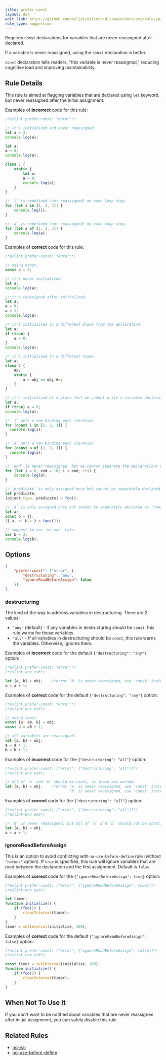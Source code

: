 ```yaml
---
title: prefer-const
layout: doc
edit_link: https://github.com/eslint/eslint/edit/main/docs/src/rules/prefer-const.md
rule_type: suggestion
---
```


<!--FIXABLE-->

Requires `const` declarations for variables that are never reassigned after declared.

If a variable is never reassigned, using the `const` declaration is better.

`const` declaration tells readers, "this variable is never reassigned," reducing cognitive load and improving maintainability.

## Rule Details

This rule is aimed at flagging variables that are declared using `let` keyword, but never reassigned after the initial assignment.

Examples of **incorrect** code for this rule:

```js
/*eslint prefer-const: "error"*/

// it's initialized and never reassigned.
let a = 3;
console.log(a);

let a;
a = 0;
console.log(a);

class C {
    static {
        let a;
        a = 0;
        console.log(a);
    }
}

// `i` is redefined (not reassigned) on each loop step.
for (let i in [1, 2, 3]) {
    console.log(i);
}

// `a` is redefined (not reassigned) on each loop step.
for (let a of [1, 2, 3]) {
    console.log(a);
}
```

Examples of **correct** code for this rule:

```js
/*eslint prefer-const: "error"*/

// using const.
const a = 0;

// it's never initialized.
let a;
console.log(a);

// it's reassigned after initialized.
let a;
a = 0;
a = 1;
console.log(a);

// it's initialized in a different block from the declaration.
let a;
if (true) {
    a = 0;
}
console.log(a);

// it's initialized in a different scope.
let a;
class C {
    #x;
    static {
        a = obj => obj.#x;
    }
}

// it's initialized at a place that we cannot write a variable declaration.
let a;
if (true) a = 0;
console.log(a);

// `i` gets a new binding each iteration
for (const i in [1, 2, 3]) {
  console.log(i);
}

// `a` gets a new binding each iteration
for (const a of [1, 2, 3]) {
  console.log(a);
}

// `end` is never reassigned, but we cannot separate the declarations without modifying the scope.
for (let i = 0, end = 10; i < end; ++i) {
    console.log(a);
}

// `predicate` is only assigned once but cannot be separately declared as `const`
let predicate;
[object.type, predicate] = foo();

// `a` is only assigned once but cannot be separately declared as `const`
let a;
const b = {};
({ a, c: b.c } = func());

// suggest to use `no-var` rule.
var b = 3;
console.log(b);
```

## Options

```json
{
    "prefer-const": ["error", {
        "destructuring": "any",
        "ignoreReadBeforeAssign": false
    }]
}
```

### destructuring

The kind of the way to address variables in destructuring.
There are 2 values:

* `"any"` (default) - If any variables in destructuring should be `const`, this rule warns for those variables.
* `"all"` - If all variables in destructuring should be `const`, this rule warns the variables. Otherwise, ignores them.

Examples of **incorrect** code for the default `{"destructuring": "any"}` option:

```js
/*eslint prefer-const: "error"*/
/*eslint-env es6*/

let {a, b} = obj;    /*error 'b' is never reassigned, use 'const' instead.*/
a = a + 1;
```

Examples of **correct** code for the default `{"destructuring": "any"}` option:

```js
/*eslint prefer-const: "error"*/
/*eslint-env es6*/

// using const.
const {a: a0, b} = obj;
const a = a0 + 1;

// all variables are reassigned.
let {a, b} = obj;
a = a + 1;
b = b + 1;
```

Examples of **incorrect** code for the `{"destructuring": "all"}` option:

```js
/*eslint prefer-const: ["error", {"destructuring": "all"}]*/
/*eslint-env es6*/

// all of `a` and `b` should be const, so those are warned.
let {a, b} = obj;    /*error 'a' is never reassigned, use 'const' instead.
                             'b' is never reassigned, use 'const' instead.*/
```

Examples of **correct** code for the `{"destructuring": "all"}` option:

```js
/*eslint prefer-const: ["error", {"destructuring": "all"}]*/
/*eslint-env es6*/

// 'b' is never reassigned, but all of `a` and `b` should not be const, so those are ignored.
let {a, b} = obj;
a = a + 1;
```

### ignoreReadBeforeAssign

This is an option to avoid conflicting with `no-use-before-define` rule (without `"nofunc"` option).
If `true` is specified, this rule will ignore variables that are read between the declaration and the first assignment.
Default is `false`.

Examples of **correct** code for the `{"ignoreReadBeforeAssign": true}` option:

```js
/*eslint prefer-const: ["error", {"ignoreReadBeforeAssign": true}]*/
/*eslint-env es6*/

let timer;
function initialize() {
    if (foo()) {
        clearInterval(timer);
    }
}
timer = setInterval(initialize, 100);
```

Examples of **correct** code for the default `{"ignoreReadBeforeAssign": false}` option:

```js
/*eslint prefer-const: ["error", {"ignoreReadBeforeAssign": false}]*/
/*eslint-env es6*/

const timer = setInterval(initialize, 100);
function initialize() {
    if (foo()) {
        clearInterval(timer);
    }
}
```

## When Not To Use It

If you don't want to be notified about variables that are never reassigned after initial assignment, you can safely disable this rule.

## Related Rules

* [no-var](no-var)
* [no-use-before-define](no-use-before-define)
